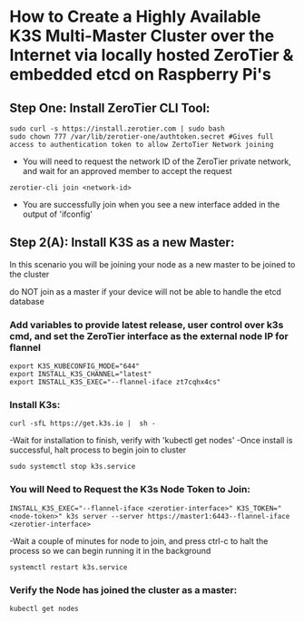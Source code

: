 # How to Create a Highly Available K3S Multi-Master Cluster over the Internet via locally hosted ZeroTier & embedded etcd on Raspberry Pi's

## Step One: Install ZeroTier CLI Tool:
```
sudo curl -s https://install.zerotier.com | sudo bash
sudo chown 777 /var/lib/zerotier-one/authtoken.secret #Gives full access to authentication token to allow ZertoTier Network joining
```
- You will need to request the network ID of the ZeroTier private network, and wait for an approved member to accept the request
```
zerotier-cli join <network-id>
```
- You are successfully join when you see a new interface added in the output of 'ifconfig'


## Step 2(A): Install K3S as a new Master:
In this scenario you will be joining your node as a new master to be joined to the cluster

do NOT join as a master if your device will not be able to handle the etcd database

### Add variables to provide latest release, user control over k3s cmd, and set the ZeroTier interface as the external node IP for flannel
```
export K3S_KUBECONFIG_MODE="644"
export INSTALL_K3S_CHANNEL="latest"
export INSTALL_K3S_EXEC="--flannel-iface zt7cqhx4cs" 
```
### Install K3s:
```
curl -sfL https://get.k3s.io |  sh -
```
-Wait for installation to finish, verify with 'kubectl get nodes'
-Once install is successful, halt process to begin join to cluster
```
sudo systemctl stop k3s.service
```

### You will Need to Request the K3s Node Token to Join:
```
INSTALL_K3S_EXEC="--flannel-iface <zerotier-interface>" K3S_TOKEN="<node-token>" k3s server --server https://master1:6443--flannel-iface <zerotier-interface>
```
-Wait a couple of minutes for node to join, and press ctrl-c to halt the process so we can begin running it in the background
```
systemctl restart k3s.service
```
### Verify the Node has joined the cluster as a master:
```
kubectl get nodes
```
